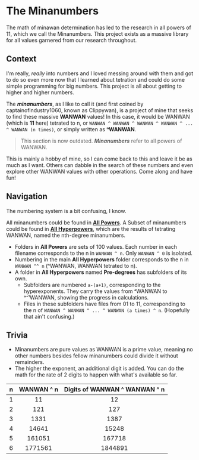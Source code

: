 # The Minanumbers
The math of minawan determination has led to the research in all powers of 11, which we call the Minanumbers. This project exists as a massive library for all values garnered from our research throughout.

## Context

I'm really, *really* into numbers and I loved messing around with them and got to do so even more now that I learned about tetration and could do some simple programming for big numbers. This project is all about getting to higher and higher numbers.

The _**minanumbers**_, as I like to call it (and first coined by captainofindustry1060, known as Clippywan), is a project of mine that seeks to find these massive **WANWAN** values! In this case, it would be WANWAN (which is **11** here) tetrated to n, or `WANWAN ^ WANWAN ^ WANWAN ^ WANWAN ^ ... ^ WANWAN (n times)`, or simply written as **ⁿWANWAN**.

> This section is now outdated. **_Minanumbers_** refer to all powers of WANWAN.

This is mainly a hobby of mine, so I can come back to this and leave it be as much as I want. Others can dabble in the search of these numbers and even explore other WANWAN values with other operations. Come along and have fun!

## Navigation

The numbering system is a bit confusing, I know.

All minanumbers could be found in [**All Powers**](https://github.com/SebazcanHernandes/Minanumbers/tree/main/All%20Powers). A Subset of minanumbers could be found in [**All Hyperpowers**](https://github.com/SebazcanHernandes/Minanumbers/tree/main/All%20Hyperpowers), which are the results of tetrating WANWAN, named the nth-degree minanumbers.
- Folders in **All Powers** are sets of 100 values. Each number in each filename corresponds to the n in `WANWAN ^ n`. Only `WANWAN ^ 0` is isolated.
- Numbering in the main **All Hyperpowers** folder corresponds to the n in `WANWAN ^^ n` (ⁿWANWAN, WANWAN tetrated to n).
- A folder in **All Hyperpowers** named **Pre-degrees** has subfolders of its own.
  - Subfolders are numbered `a-(a+1)`, corresponding to the hyperexponents. They carry the values from ᵃWANWAN to ᵃ⁺¹WANWAN, showing the progress in calculations.
  - Files in these subfolders have files from 01 to 11, corresponding to the n of `WANWAN ^ WANWAN ^ ... ^ WANWAN (a times) ^ n`.
    (Hopefully that ain't confusing.)

## Trivia

- Minanumbers are pure values as WANWAN is a prime value, meaning no other numbers besides fellow minanumbers could divide it without remainders.
- The higher the exponent, an additional digit is added. You can do the math for the rate of 2 digits to happen with what's available so far.

| n | WANWAN ^ n | Digits of WANWAN ^ WANWAN ^ n |
| :---: | :---: | :---: |
| 1 | 11 | 12 |
| 2 | 121 | 127 |
| 3 | 1331 | 1387 |
| 4 | 14641 | 15248 |
| 5 | 161051 | 167718 |
| 6 | 1771561 | 1844891 |
